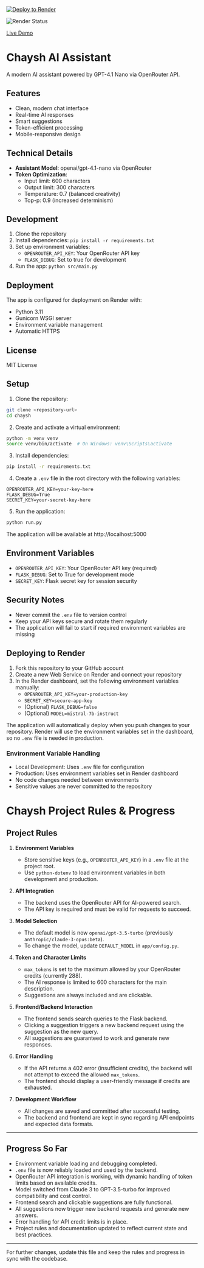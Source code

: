 [![Deploy to Render](https://render.com/images/deploy-to-render-button.svg)](https://render.com/deploy?repo=https://github.com/ChayshOppa/Chaysh)

![Render Status](https://render.com/api/v1/services/chaysh/status.svg)

[Live Demo](https://chaysh.onrender.com/)

# Chaysh AI Assistant

A modern AI assistant powered by GPT-4.1 Nano via OpenRouter API.

## Features

- Clean, modern chat interface
- Real-time AI responses
- Smart suggestions
- Token-efficient processing
- Mobile-responsive design

## Technical Details

- **Assistant Model**: openai/gpt-4.1-nano via OpenRouter
- **Token Optimization**:
  - Input limit: 600 characters
  - Output limit: 300 characters
  - Temperature: 0.7 (balanced creativity)
  - Top-p: 0.9 (increased determinism)

## Development

1. Clone the repository
2. Install dependencies: `pip install -r requirements.txt`
3. Set up environment variables:
   - `OPENROUTER_API_KEY`: Your OpenRouter API key
   - `FLASK_DEBUG`: Set to true for development
4. Run the app: `python src/main.py`

## Deployment

The app is configured for deployment on Render with:
- Python 3.11
- Gunicorn WSGI server
- Environment variable management
- Automatic HTTPS

## License

MIT License

## Setup

1. Clone the repository:
```bash
git clone <repository-url>
cd chaysh
```

2. Create and activate a virtual environment:
```bash
python -m venv venv
source venv/bin/activate  # On Windows: venv\Scripts\activate
```

3. Install dependencies:
```bash
pip install -r requirements.txt
```

4. Create a `.env` file in the root directory with the following variables:
```env
OPENROUTER_API_KEY=your-key-here
FLASK_DEBUG=True
SECRET_KEY=your-secret-key-here
```

5. Run the application:
```bash
python run.py
```

The application will be available at http://localhost:5000

## Environment Variables

- `OPENROUTER_API_KEY`: Your OpenRouter API key (required)
- `FLASK_DEBUG`: Set to True for development mode
- `SECRET_KEY`: Flask secret key for session security

## Security Notes

- Never commit the `.env` file to version control
- Keep your API keys secure and rotate them regularly
- The application will fail to start if required environment variables are missing

## Deploying to Render

1. Fork this repository to your GitHub account
2. Create a new Web Service on Render and connect your repository
3. In the Render dashboard, set the following environment variables manually:
   - `OPENROUTER_API_KEY=your-production-key`
   - `SECRET_KEY=secure-app-key`
   - (Optional) `FLASK_DEBUG=false`
   - (Optional) `MODEL=mistral-7b-instruct`

The application will automatically deploy when you push changes to your repository. Render will use the environment variables set in the dashboard, so no `.env` file is needed in production.

### Environment Variable Handling

- Local Development: Uses `.env` file for configuration
- Production: Uses environment variables set in Render dashboard
- No code changes needed between environments
- Sensitive values are never committed to the repository 

# Chaysh Project Rules & Progress

## Project Rules

1. **Environment Variables**
   - Store sensitive keys (e.g., `OPENROUTER_API_KEY`) in a `.env` file at the project root.
   - Use `python-dotenv` to load environment variables in both development and production.

2. **API Integration**
   - The backend uses the OpenRouter API for AI-powered search.
   - The API key is required and must be valid for requests to succeed.

3. **Model Selection**
   - The default model is now `openai/gpt-3.5-turbo` (previously `anthropic/claude-3-opus:beta`).
   - To change the model, update `DEFAULT_MODEL` in `app/config.py`.

4. **Token and Character Limits**
   - `max_tokens` is set to the maximum allowed by your OpenRouter credits (currently 288).
   - The AI response is limited to 600 characters for the main description.
   - Suggestions are always included and are clickable.

5. **Frontend/Backend Interaction**
   - The frontend sends search queries to the Flask backend.
   - Clicking a suggestion triggers a new backend request using the suggestion as the new query.
   - All suggestions are guaranteed to work and generate new responses.

6. **Error Handling**
   - If the API returns a 402 error (insufficient credits), the backend will not attempt to exceed the allowed `max_tokens`.
   - The frontend should display a user-friendly message if credits are exhausted.

7. **Development Workflow**
   - All changes are saved and committed after successful testing.
   - The backend and frontend are kept in sync regarding API endpoints and expected data formats.

---

## Progress So Far

- Environment variable loading and debugging completed.
- `.env` file is now reliably loaded and used by the backend.
- OpenRouter API integration is working, with dynamic handling of token limits based on available credits.
- Model switched from Claude 3 to GPT-3.5-turbo for improved compatibility and cost control.
- Frontend search and clickable suggestions are fully functional.
- All suggestions now trigger new backend requests and generate new answers.
- Error handling for API credit limits is in place.
- Project rules and documentation updated to reflect current state and best practices.

---

For further changes, update this file and keep the rules and progress in sync with the codebase. 